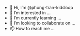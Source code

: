 - 👋 Hi, I’m @phong-tran-kidsloop
- 👀 I’m interested in ...
- 🌱 I’m currently learning ...
- 💞️ I’m looking to collaborate on ...
- 📫 How to reach me ...

<!---
phong-tran-kidsloop/phong-tran-kidsloop is a ✨ special ✨ repository because its `README.md` (this file) appears on your GitHub profile.
You can click the Preview link to take a look at your changes.
--->

